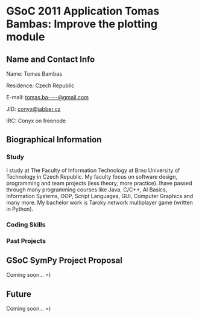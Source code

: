 GSoC 2011 Application Tomas Bambas: Improve the plotting module
===============================================================

Name and Contact Info
---------------------

Name: Tomas Bambas

Residence: Czech Republic

E-mail: tomas.ba----@gmail.com

JID: conyx@jabber.cz

IRC: Conyx on freenode

Biographical Information
------------------------

### Study

I study at The Faculty of Information Technology at Brno University of Technology in Czech Republic. My faculty focus on software design, programming and team projects (less theory, more practice). Ihave passed through many programming courses like Java, C/C++, AI Basics, Information Systems, OOP, Script Languages, GUI, Computer Graphics and many more. My bachelor work is Taroky network multiplayer game (written in Python).

### Coding Skills

### Past Projects

GSoC SymPy Project Proposal
---------------------------

Coming soon... =)

Future
------

Coming soon... =)